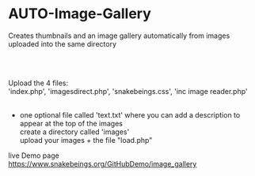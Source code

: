 # AUTO-Image-Gallery
Creates thumbnails and an image gallery automatically from images uploaded into the same directory <br>

<br><br>

Upload the 4 files:<br>
'index.php', 'imagesdirect.php', 'snakebeings.css', 'inc image reader.php'<br><br>
+ one optional file called 'text.txt' where you can add a description to appear at the top of the images <br>
create a directory called 'images'<br>
upload your images  + the file "load.php"<br>


live Demo page<br>
https://www.snakebeings.org/GitHubDemo/image_gallery

<br>
<br>
<br>


